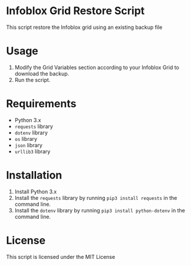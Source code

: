 # Infoblox Grid Restore Script

This script restore the Infoblox grid using an existing backup file

# Usage

1. Modify the Grid Variables section according to your Infoblox Grid to download the backup.
2. Run the script.

# Requirements

- Python 3.x
- `requests` library
- `dotenv` library
- `os` library
- `json` library
- `urllib3` library

# Installation

1. Install Python 3.x
2. Install the `requests` library by running `pip3 install requests` in the command line.
3. Install the `dotenv` library by running `pip3 install python-dotenv` in the command line.

# License

This script is licensed under the MIT License
